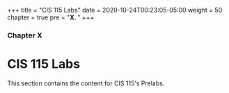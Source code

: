 +++
title = "CIS 115 Labs"
date = 2020-10-24T00:23:05-05:00
weight = 50
chapter = true
pre = "<b>X. </b>"
+++

### Chapter X

# CIS 115 Labs

This section contains the content for CIS 115's Prelabs.
